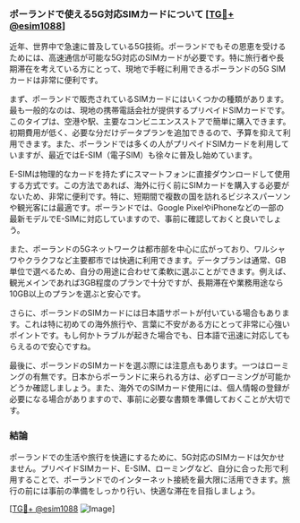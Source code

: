 ### ポーランドで使える5G対応SIMカードについて [[TG💪+ @esim1088](https://t.me/s/esim1088)]

近年、世界中で急速に普及している5G技術。ポーランドでもその恩恵を受けるためには、高速通信が可能な5G対応のSIMカードが必要です。特に旅行者や長期滞在を考えている方にとって、現地で手軽に利用できるポーランドの5G SIMカードは非常に便利です。

まず、ポーランドで販売されているSIMカードにはいくつかの種類があります。最も一般的なのは、現地の携帯電話会社が提供するプリペイドSIMカードです。このタイプは、空港や駅、主要なコンビニエンスストアで簡単に購入できます。初期費用が低く、必要な分だけデータプランを追加できるので、予算を抑えて利用できます。また、ポーランドでは多くの人がプリペイドSIMカードを利用していますが、最近ではE-SIM（電子SIM）も徐々に普及し始めています。

E-SIMは物理的なカードを持たずにスマートフォンに直接ダウンロードして使用する方式です。この方法であれば、海外に行く前にSIMカードを購入する必要がないため、非常に便利です。特に、短期間で複数の国を訪れるビジネスパーソンや観光客には最適です。ポーランドでは、Google PixelやiPhoneなどの一部の最新モデルでE-SIMに対応していますので、事前に確認しておくと良いでしょう。

また、ポーランドの5Gネットワークは都市部を中心に広がっており、ワルシャワやクラクフなど主要都市では快適に利用できます。データプランは通常、GB単位で選べるため、自分の用途に合わせて柔軟に選ぶことができます。例えば、観光メインであれば3GB程度のプランで十分ですが、長期滞在や業務用途なら10GB以上のプランを選ぶと安心です。

さらに、ポーランドのSIMカードには日本語サポートが付いている場合もあります。これは特に初めての海外旅行や、言葉に不安がある方にとって非常に心強いポイントです。もし何かトラブルが起きた場合でも、日本語で迅速に対応してもらえるので安心ですね。

最後に、ポーランドのSIMカードを選ぶ際には注意点もあります。一つはローミングの有無です。日本からポーランドに来られる方は、必ずローミングが可能かどうか確認しましょう。また、海外でのSIMカード使用には、個人情報の登録が必要になる場合がありますので、事前に必要な書類を準備しておくことが大切です。

### 結論

ポーランドでの生活や旅行を快適にするために、5G対応のSIMカードは欠かせません。プリペイドSIMカード、E-SIM、ローミングなど、自分に合った形で利用することで、ポーランドでのインターネット接続を最大限に活用できます。旅行の前には事前の準備をしっかり行い、快適な滞在を目指しましょう。

[[TG💪+ @esim1088](https://t.me/s/esim1088) ![Image](https://i.postimg.cc/Y0z9fWf4/image.png)]